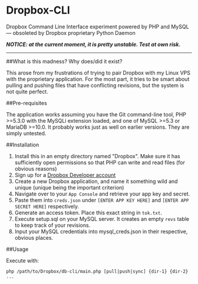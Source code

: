 # Dropbox-CLI
Dropbox Command Line Interface experiment powered by PHP and MySQL — obsoleted by Dropbox proprietary Python Daemon

**_NOTICE: at the current moment, it is pretty unstable. Test at own risk._**

---

##What is this madness? Why does/did it exist?

This arose from my frustrations of trying to pair Dropbox with my Linux VPS with the proprietary application. 
For the most part, it tries to be smart about pulling and pushing files that have conflicting revisions, but 
the system is not quite perfect.

##Pre-requisites

The application works assuming you have the Git command-line tool, PHP >=5.3.0 with the MySQLi extension 
loaded, and one of MySQL >=5.3 or MariaDB >=10.0. It probably works just as well on earlier versions. 
They are simply untested.

##Installation

1. Install this in an empty directory named "Dropbox". Make sure it has sufficiently open permissions so that PHP can write and read files (for obvious reasons)
2. Sign up for a [Dropbox Developer account](https://www.dropbox.com/developers)
3. Create a new Dropbox application, and name it something wild and unique (unique being the important criterion)
4. Navigate over to your `App Console` and retrieve your app key and secret.
  1. Paste them into `creds.json` under `[ENTER APP KEY HERE]` and `[ENTER APP SECRET HERE]` respectively.
5. Generate an access token. Place this exact string in `tok.txt`.
6. Execute setup.sql on your MySQL server. It creates an empty `revs` table to keep track of your revisions.
7. Input your MySQL credentials into mysql_creds.json in their respective, obvious places.

##Usage

Execute with:

```
php /path/to/Dropbox/db-cli/main.php [pull|push|sync] {dir-1} {dir-2} ...
```
